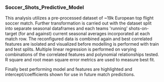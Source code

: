 ### Soccer_Shots_Predictive_Model
This analysis utilizes a pre-processed dataset of ~19k European top flight soccer match. Further transformation is carried out with the dataset split into separate seasonal dataframes and each teams 'running' shots-on-target (for and against) current seasonal averages incorporated at each match row. The reconfigured data is combined again and best correlated features are isolated and visualized before modelling is performed with train and test splits. Multiple linear regression is performed on varying combinations of the correlated features and polynomial relationships tested. R square and root mean square error metrics are used to measure best fit. 

Finally best performing model and features are highlighted and intercept/coefficients shown for use in future match predictions.
